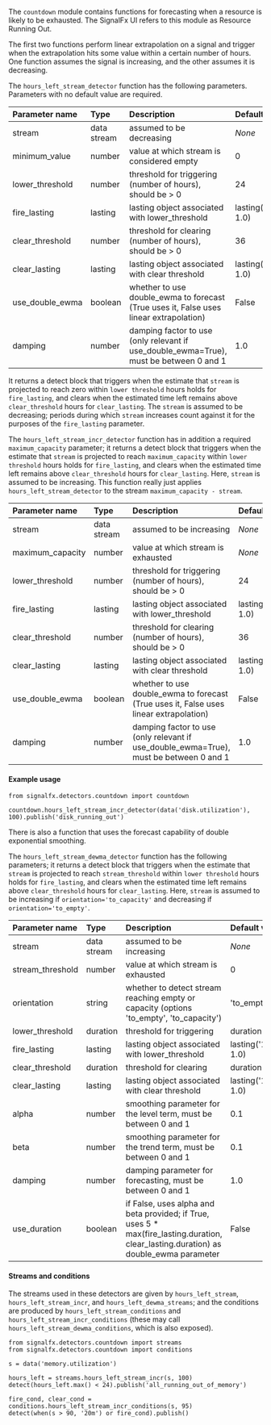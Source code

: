 The `countdown` module contains functions for forecasting when a resource is likely to be exhausted. The SignalFx UI refers to this module as Resource Running Out.


The first two functions perform linear extrapolation on a signal and trigger when the extrapolation hits some value within a certain number of hours.
One function assumes the signal is increasing, and the other assumes it is decreasing. 

The `hours_left_stream_detector` function has the following parameters. Parameters with no default value are required.                         

|Parameter name|Type|Description|Default value|
|:---|:---|:---|:---|
|stream|data stream|assumed to be decreasing|*None*|
|minimum_value|number|value at which stream is considered empty|0|
|lower_threshold|number|threshold for triggering (number of hours), should be > 0|24|
|fire_lasting|lasting|lasting object associated with lower_threshold|lasting('10m', 1.0)|
|clear_threshold|number|threshold for clearing (number of hours), should be > 0|36|
|clear_lasting|lasting|lasting object associated with clear threshold|lasting('10m', 1.0)|
|use_double_ewma|boolean|whether to use double_ewma to forecast (True uses it, False uses linear extrapolation)|False|
|damping|number|damping factor to use (only relevant if use_double_ewma=True), must be between 0 and 1|1.0|


It returns a detect block that triggers when the estimate that `stream` is projected to reach zero within `lower threshold` hours holds for `fire_lasting`, and clears when the estimated time left remains above `clear_threshold` hours for `clear_lasting`. The `stream` is assumed to be decreasing; periods during which `stream` increases count against it for the purposes of the `fire_lasting` parameter.

The `hours_left_stream_incr_detector` function has in addition a required `maximum_capacity` parameter; it returns a detect block that triggers when the estimate that `stream` is projected to reach `maximum_capacity` within `lower threshold` hours holds for `fire_lasting`, and clears when the estimated time left remains above `clear_threshold` hours for `clear_lasting`. Here, `stream` is assumed to be increasing. This function really just applies `hours_left_stream_detector` to the stream `maximum_capacity - stream`.

|Parameter name|Type|Description|Default value|
|:---|:---|:---|:---|
|stream|data stream|assumed to be increasing|*None*|
|maximum_capacity|number|value at which stream is exhausted|*None*|
|lower_threshold|number|threshold for triggering (number of hours), should be > 0|24|
|fire_lasting|lasting|lasting object associated with lower_threshold|lasting('10m', 1.0)|
|clear_threshold|number|threshold for clearing (number of hours), should be > 0|36|
|clear_lasting|lasting|lasting object associated with clear threshold|lasting('10m', 1.0)|
|use_double_ewma|boolean|whether to use double_ewma to forecast (True uses it, False uses linear extrapolation)|False|
|damping|number|damping factor to use (only relevant if use_double_ewma=True), must be between 0 and 1|1.0|

   
#### Example usage
~~~~~~~~~~~~~~~~~~~~
from signalfx.detectors.countdown import countdown

countdown.hours_left_stream_incr_detector(data('disk.utilization'), 100).publish('disk_running_out')
~~~~~~~~~~~~~~~~~~~~



There is also a function that uses the forecast capability of double exponential smoothing. 

The `hours_left_stream_dewma_detector` function has the following parameters; it returns a detect block that triggers when the estimate that `stream` is projected to reach `stream_threshold` within `lower threshold` hours holds for `fire_lasting`, and clears when the estimated time left remains above `clear_threshold` hours for `clear_lasting`. Here, `stream` is assumed to be increasing if `orientation='to_capacity'` and decreasing if `orientation='to_empty'`.

|Parameter name|Type|Description|Default value|
|:---|:---|:---|:---|
|stream|data stream|assumed to be increasing|*None*|
|stream_threshold|number|value at which stream is exhausted|0|
|orientation|string|whether to detect stream reaching empty or capacity (options 'to_empty', 'to_capacity')|'to_empty'|
|lower_threshold|duration|threshold for triggering|duration('24h')|
|fire_lasting|lasting|lasting object associated with lower_threshold|lasting('10m', 1.0)|
|clear_threshold|duration|threshold for clearing|duration('36h')|
|clear_lasting|lasting|lasting object associated with clear threshold|lasting('10m', 1.0)|
|alpha|number|smoothing parameter for the level term, must be between 0 and 1|0.1|
|beta|number|smoothing parameter for the trend term, must be between 0 and 1|0.1|
|damping|number|damping parameter for forecasting, must be between 0 and 1|1.0|
|use_duration|boolean|if False, uses alpha and beta provided; if True, uses 5 * max(fire_lasting.duration, clear_lasting.duration) as double_ewma parameter|False|



#### Streams and conditions

The streams used in these detectors are given by `hours_left_stream`, `hours_left_stream_incr`, and `hours_left_dewma_streams`; and the conditions are produced by `hours_left_stream_conditions` and `hours_left_stream_incr_conditions` (these may call `hours_left_stream_dewma_conditions`, which is also exposed).

~~~~~~~~~~~~~~~~~~~~
from signalfx.detectors.countdown import streams
from signalfx.detectors.countdown import conditions

s = data('memory.utilization')

hours_left = streams.hours_left_stream_incr(s, 100)
detect(hours_left.max() < 24).publish('all_running_out_of_memory')

fire_cond, clear_cond = conditions.hours_left_stream_incr_conditions(s, 95)
detect(when(s > 90, '20m') or fire_cond).publish()
~~~~~~~~~~~~~~~~~~~~
